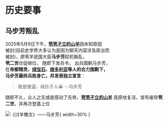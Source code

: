 # 历史要事

## 马步芳叛乱

2025年5月9日下午，[**茕茕孑立的山羊**](name.md#_4)因未知原因   
被封(目前史学界大多认为是因为聊天内容涉及政治而     
被封)，原茕羊民国大臣**马步芳**趁机叛乱，   
**茕二世**仓促继位， 随即下发兵令， 出兵围剿马步芳，   
在**帝都精灵、[绿宝石](name.md#_7)、[维多利亚](name.md#_8)**等人的合力围剿下，  
马步芳最终兵败身亡，并发表**独立宣言**：  

>我是傻逼，纯乐子人😭     --马步芳

随即不久，众人之志或是感动了先帝，[**茕茕孑立的山羊**](name.md#_4)
竟原地复活，宣布废除**茕二世**，并再次登基上位

![《讨羊檄文》——马步芳](https://s21.ax1x.com/2025/08/04/pVNzm0x.jpg){ width=30% }
